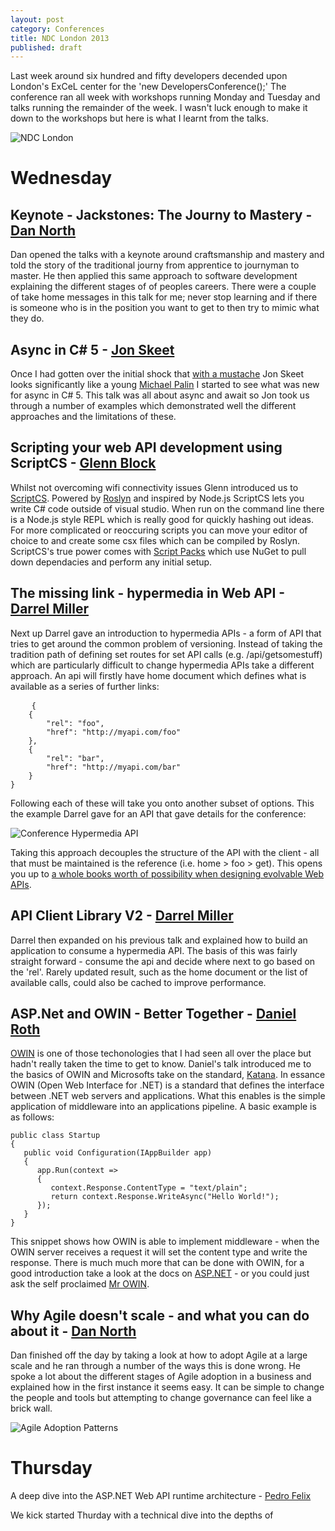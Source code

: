 ```yaml
---
layout: post
category: Conferences
title: NDC London 2013
published: draft
---
```


Last week around six hundred and fifty developers decended upon London's ExCeL center for the 'new DevelopersConference();' The conference ran all week with workshops running Monday and Tuesday and talks running the remainder of the week. I wasn't luck enough to make it down to the workshops but here is what I learnt from the talks.

![NDC London][-1]

<!--excerpt-->

Wednesday
=========

Keynote - Jackstones: The Journy to Mastery - [Dan North][0]
-------------------------------------------

Dan opened the talks with a keynote around craftsmanship and mastery and told the story of the traditional journy from apprentice to journyman to master. He then applied this same approach to software development explaining the different stages of of peoples careers. There were a couple of take home messages in this talk for me; never stop learning and if there is someone who is in the position you want to get to then try to mimic what they do.

Async in C# 5 - [Jon Skeet][1]
-------------

Once I had gotten over the initial shock that [with a mustache][2] Jon Skeet looks significantly like a young [Michael Palin][3] I started to see what was new for async in C# 5. This talk was all about async and await so Jon took us through a number of examples which demonstrated well the different approaches and the limitations of these.

Scripting your web API development using ScriptCS - [Glenn Block][4]
-------------------------------------------------

Whilst not overcoming wifi connectivity issues Glenn introduced us to [ScriptCS][5]. Powered by [Roslyn][6] and inspired by Node.js ScriptCS lets you write C# code outside of visual studio. When run on the command line there is a Node.js style REPL which is really good for quickly hashing out ideas. For more complicated or reoccuring scripts you can move your editor of choice to and create some csx files which can be compiled by Roslyn. ScriptCS's true power comes with [Script Packs][7] which use NuGet to pull down dependacies and perform any initial setup.

The missing link - hypermedia in Web API - [Darrel Miller][8]
----------------------------------------

Next up Darrel gave an introduction to hypermedia APIs - a form of API that tries to get around the common problem of versioning. Instead of taking the tradition path of defining set routes for set API calls (e.g. /api/getsomestuff) which are particularly difficult to change hypermedia APIs take a different approach. An api will firstly have home document which defines what is available as a series of further links:

<pre>
	<code class="javascript">{
	{
		"rel": "foo",
		"href": "http://myapi.com/foo"
	},
	{
		"rel": "bar",
		"href": "http://myapi.com/bar"
	}
}</code>
</pre>

Following each of these will take you onto another subset of options. This the example Darrel gave for an API that gave details for the conference:

![Conference Hypermedia API][17]

Taking this approach decouples the structure of the API with the client - all that must be maintained is the reference (i.e. home > foo > get). This opens you up to [a whole books worth of possibility when designing evolvable Web APIs][9].

API Client Library V2 - [Darrel Miller][8]
---------------------

Darrel then expanded on his previous talk and explained how to build an application to consume a hypermedia API. The basis of this was fairly straight forward - consume the api and decide where next to go based on the 'rel'. Rarely updated result, such as the home document or the list of available calls, could also be cached to improve performance.

ASP.Net and OWIN - Better Together - [Daniel Roth][10]
----------------------------------

[OWIN][12] is one of those techonologies that I had seen all over the place but hadn't really taken the time to get to know. Daniel's talk introduced me to the basics of OWIN and Microsofts take on the standard, [Katana][11]. In essance OWIN (Open Web Interface for .NET) is a standard that defines the interface between .NET web servers and applications. What this enables is the simple application of middleware into an applications pipeline. A basic example is as follows: 

	public class Startup
	{
	   public void Configuration(IAppBuilder app)
	   {
	      app.Run(context =>
	      {
	         context.Response.ContentType = "text/plain";
	         return context.Response.WriteAsync("Hello World!");
	      });
	   }
	}

This snippet shows how OWIN is able to implement middleware - when the OWIN server receives a request it will set the content type and write the response. There is much much more that can be done with OWIN, for a good introduction take a look at the docs on [ASP.NET][13] - or you could just ask the self proclaimed [Mr OWIN][14].

Why Agile doesn't scale - and what you can do about it - [Dan North][0]
------------------------------------------------------

Dan finished off the day by taking a look at how to adopt Agile at a large scale and he ran through a number of the ways this is done wrong. He spoke a lot about the different stages of Agile adoption in a business and explained how in the first instance it seems easy. It can be simple to change the people and tools but attempting to change governance can feel like a brick wall.

![Agile Adoption Patterns][15]

Thursday
========

A deep dive into the ASP.NET Web API runtime architecture - [Pedro Felix][16]

We kick started Thurday with a technical dive into the depths of 


   [-2]: http://adamralph.com/tags/#NDC
   [-1]: /../images/ndc_london.jpg
   [0]: https://twitter.com/tastapod
   [1]: https://twitter.com/jonskeet
   [2]: http://uk.movember.com/mospace/6769921
   [3]: http://ia.media-imdb.com/images/M/MV5BNTQ5OTMyMzQ2MF5BMl5BanBnXkFtZTcwMTk5MzAxMw@@._V1_SX640_SY720_.jpg
   [4]: https://twitter.com/gblock
   [5]: http://scriptcs.net/
   [6]: http://msdn.microsoft.com/en-gb/vstudio/roslyn.aspx
   [7]: https://github.com/scriptcs/scriptcs/wiki/Script-Packs-master-list
   [8]: https://twitter.com/darrel_miller
   [9]: http://www.amazon.co.uk/Designing-Evolvable-Web-APIs-ASP-NET/dp/1449337716/
   [10]: https://twitter.com/danroth27
   [11]: http://katanaproject.codeplex.com/documentation
   [12]: http://owin.org/
   [13]: http://www.asp.net/aspnet/overview/owin-and-katana/an-overview-of-project-katana
   [14]: (https://twitter.com/randompunter) "Damian Hickey"
   [15]: /../images/dan-agileadoption.jpg
   [16]: https://twitter.com/pmhsfelix
   [17]: /../images/darrel-hypermedia-example.png